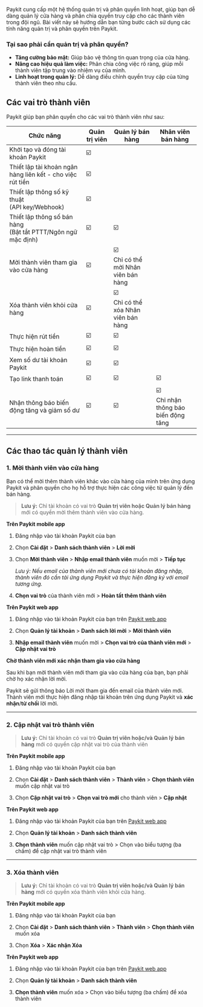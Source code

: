 Paykit cung cấp một hệ thống quản trị và phân quyền linh hoạt, giúp bạn dễ dàng quản lý cửa hàng và phân chia quyền truy cập cho các thành viên trong đội ngũ. Bài viết này sẽ hướng dẫn bạn từng bước cách sử dụng các tính năng quản trị và phân quyền trên Paykit.

### Tại sao phải cần quản trị và phân quyền?

- **Tăng cường bảo mật:** Giúp bảo vệ thông tin quan trọng của cửa hàng.
- **Nâng cao hiệu quả làm việc:** Phân chia công việc rõ ràng, giúp mỗi thành viên tập trung vào nhiệm vụ của mình.
- **Linh hoạt trong quản lý:** Dễ dàng điều chỉnh quyền truy cập của từng thành viên theo nhu cầu.

## Các vai trò thành viên
Paykit giúp bạn phân quyền cho các vai trò thành viên như sau:

| Chức năng                                                       | Quản trị viên   | Quản lý bán hàng                        | Nhân viên bán hàng |
|-----------------------------------------------------------------|-----------------|-----------------------------------------|-------------------|
| Khởi tạo và đóng tài khoản Paykit                                | ☑️              |                                         |                   |
| Thiết lập tài khoản ngân hàng liên kết - cho việc rút tiền      | ☑️              |                                         |                   |
| Thiết lập thông số kỹ thuật<br>(API key/Webhook)                | ☑️              |                                         |                   |
| Thiết lập thông số bán hàng<br>(Bật tắt PTTT/Ngôn ngữ mặc định) | ☑️              | ☑️                                      |                   |
| Mời thành viên tham gia vào cửa hàng                            | ☑️              | ☑️<br>Chỉ có thể mời Nhân viên bán hàng |                   |
| Xóa thành viên khỏi cửa hàng                                    | ☑️              | ☑️<br>Chỉ có thể xóa Nhân viên bán hàng |                   |
| Thực hiện rút tiền                                              | ☑️              | ☑️                                      |                   |
| Thực hiện hoàn tiền                                             | ☑️              | ☑️                                      |                   |
| Xem số dư tài khoản Paykit                                      | ☑️              | ☑️                                      |                   |
| Tạo link thanh toán                                             | ☑️              | ☑️                                      | ☑️                 |
| Nhận thông báo biến động tăng và giảm số dư                     | ☑️              | ☑️                                      |☑️<br>Chỉ nhận thông báo biến động tăng|


***

## Các thao tác quản lý thành viên

### 1. Mời thành viên vào cửa hàng
Bạn có thể mời thêm thành viên khác vào cửa hàng của mình trên ứng dụng Paykit và phân quyền cho họ hỗ trợ thực hiện các công việc từ quản lý đến bán hàng.

> **Lưu ý:**
> Chỉ tài khoản có vai trò **Quản trị viên hoặc Quản lý bán hàng** mới có quyền mời thêm thành viên vào cửa hàng.


**Trên Paykit mobile app**

1. Đăng nhập vào tài khoản Paykit của bạn

2. Chọn **Cài đặt** > **Danh sách thành viên** > **Lời mời**

3. Chọn **Mời thành viên** > **Nhập email thành viên** muốn mời > **Tiếp tục**

   _Lưu ý: Nếu email của thành viên mới chưa có tài khoản đăng nhập, thành viên đó cần tải ứng dụng Paykit và thực hiện đăng ký với email tương ứng._

4. **Chọn vai trò** của thành viên mới > **Hoàn tất thêm thành viên**

**Trên Paykit web app**

1. Đăng nhập vào tài khoản Paykit của bạn trên [Paykit web app](https://merchant.paykit.vn/authentication/login)

2. Chọn **Quản lý tài khoản** > **Danh sách lời mời** > **Mời thành viên**

3. **Nhập email thành viên** muốn mời > **Chọn vai trò của thành viên mới** > **Cập nhật vai trò**

**Chờ thành viên mới xác nhận tham gia vào cửa hàng**

Sau khi bạn mời thành viên mới tham gia vào cửa hàng của bạn, bạn phải chờ họ xác nhận lời mời.

Paykit sẽ gửi thông báo Lời mời tham gia đến email của thành viên mới. Thành viên mới thực hiện đăng nhập tài khoản trên ứng dụng Paykit và **xác nhận**/**từ chối** lời mời.

***

### 2. Cập nhật vai trò thành viên

> **Lưu ý:**
> Chỉ tài khoản có vai trò **Quản trị viên hoặc/và Quản lý bán hàng** mới có quyền cập nhật vai trò của thành viên

**Trên Paykit mobile app**

1. Đăng nhập vào tài khoản Paykit của bạn

2. Chọn **Cài đặt** > **Danh sách thành viên** > **Thành viên** > **Chọn thành viên** muốn cập nhật vai trò

3. Chọn **Cập nhật vai trò** > **Chọn vai trò mới** cho thành viên > **Cập nhật**

**Trên Paykit web app**

1. Đăng nhập vào tài khoản Paykit của bạn trên [Paykit web app](https://merchant.paykit.vn/authentication/login)

2. Chọn **Quản lý tài khoản** > **Danh sách thành viên**

3. **Chọn thành viên** muốn cập nhật vai trò > Chọn vào biểu tượng (ba chấm) để cập nhật vai trò thành viên

***

### 3. Xóa thành viên

> **Lưu ý:**
> Chỉ tài khoản có vai trò **Quản trị viên hoặc/và Quản lý bán hàng** mới có quyền xóa thành viên khỏi cửa hàng.

**Trên Paykit mobile app**

1. Đăng nhập vào tài khoản Paykit của bạn

2. Chọn **Cài đặt** > **Danh sách thành viên** > **Thành viên** > **Chọn thành viên** muốn xóa

3. Chọn **Xóa** > **Xác nhận Xóa**

**Trên Paykit web app**

1. Đăng nhập vào tài khoản Paykit của bạn trên [Paykit web app](https://merchant.paykit.vn/authentication/login)

2. Chọn **Quản lý tài khoản** > **Danh sách thành viên**

3. **Chọn thành viên** muốn xóa > Chọn vào biểu tượng (ba chấm) để xóa thành viên

